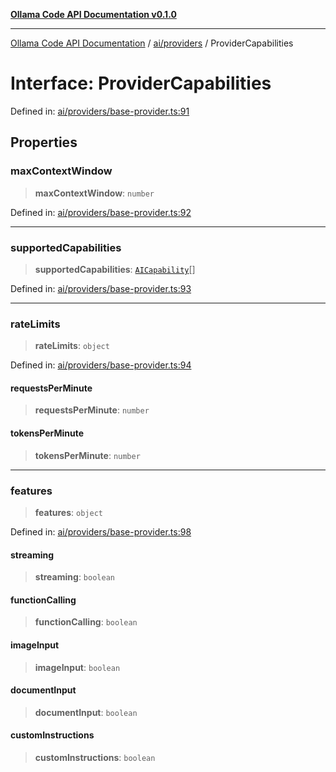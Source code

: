 [**Ollama Code API Documentation v0.1.0**](../../../README.md)

***

[Ollama Code API Documentation](../../../modules.md) / [ai/providers](../README.md) / ProviderCapabilities

# Interface: ProviderCapabilities

Defined in: [ai/providers/base-provider.ts:91](https://github.com/erichchampion/ollama-code/blob/affe7d5f274db61281678933960f6b13bf0d7a5f/ollama-code/src/ai/providers/base-provider.ts#L91)

## Properties

### maxContextWindow

> **maxContextWindow**: `number`

Defined in: [ai/providers/base-provider.ts:92](https://github.com/erichchampion/ollama-code/blob/affe7d5f274db61281678933960f6b13bf0d7a5f/ollama-code/src/ai/providers/base-provider.ts#L92)

***

### supportedCapabilities

> **supportedCapabilities**: [`AICapability`](../enumerations/AICapability.md)[]

Defined in: [ai/providers/base-provider.ts:93](https://github.com/erichchampion/ollama-code/blob/affe7d5f274db61281678933960f6b13bf0d7a5f/ollama-code/src/ai/providers/base-provider.ts#L93)

***

### rateLimits

> **rateLimits**: `object`

Defined in: [ai/providers/base-provider.ts:94](https://github.com/erichchampion/ollama-code/blob/affe7d5f274db61281678933960f6b13bf0d7a5f/ollama-code/src/ai/providers/base-provider.ts#L94)

#### requestsPerMinute

> **requestsPerMinute**: `number`

#### tokensPerMinute

> **tokensPerMinute**: `number`

***

### features

> **features**: `object`

Defined in: [ai/providers/base-provider.ts:98](https://github.com/erichchampion/ollama-code/blob/affe7d5f274db61281678933960f6b13bf0d7a5f/ollama-code/src/ai/providers/base-provider.ts#L98)

#### streaming

> **streaming**: `boolean`

#### functionCalling

> **functionCalling**: `boolean`

#### imageInput

> **imageInput**: `boolean`

#### documentInput

> **documentInput**: `boolean`

#### customInstructions

> **customInstructions**: `boolean`
